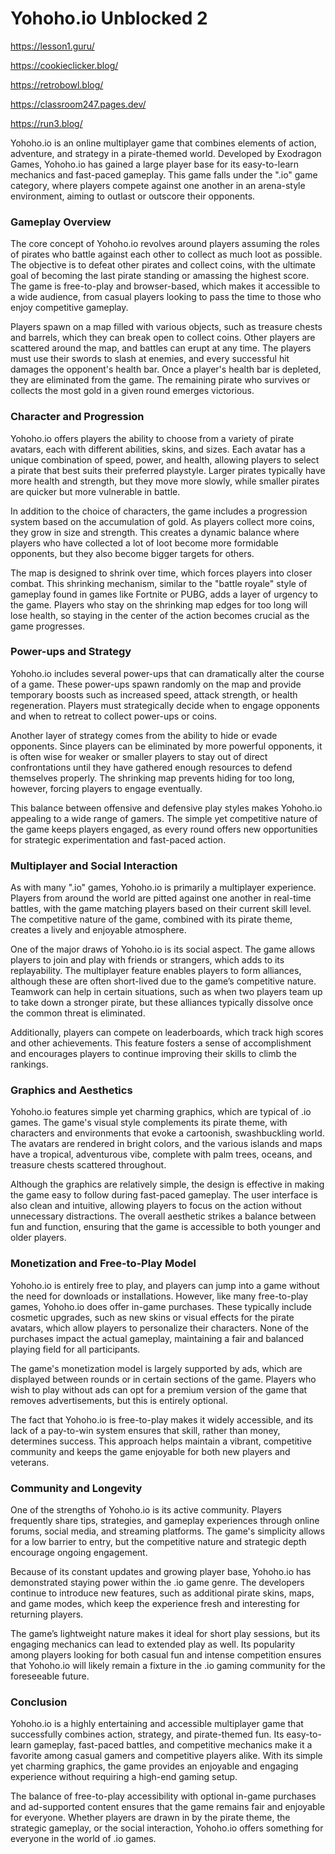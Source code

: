 # Yohoho.io Unblocked 2
https://lesson1.guru/

https://cookieclicker.blog/

https://retrobowl.blog/

https://classroom247.pages.dev/

https://run3.blog/


Yohoho.io is an online multiplayer game that combines elements of action, adventure, and strategy in a pirate-themed world. Developed by Exodragon Games, Yohoho.io has gained a large player base for its easy-to-learn mechanics and fast-paced gameplay. This game falls under the ".io" game category, where players compete against one another in an arena-style environment, aiming to outlast or outscore their opponents.

### Gameplay Overview

The core concept of Yohoho.io revolves around players assuming the roles of pirates who battle against each other to collect as much loot as possible. The objective is to defeat other pirates and collect coins, with the ultimate goal of becoming the last pirate standing or amassing the highest score. The game is free-to-play and browser-based, which makes it accessible to a wide audience, from casual players looking to pass the time to those who enjoy competitive gameplay.

Players spawn on a map filled with various objects, such as treasure chests and barrels, which they can break open to collect coins. Other players are scattered around the map, and battles can erupt at any time. The players must use their swords to slash at enemies, and every successful hit damages the opponent's health bar. Once a player's health bar is depleted, they are eliminated from the game. The remaining pirate who survives or collects the most gold in a given round emerges victorious.

### Character and Progression

Yohoho.io offers players the ability to choose from a variety of pirate avatars, each with different abilities, skins, and sizes. Each avatar has a unique combination of speed, power, and health, allowing players to select a pirate that best suits their preferred playstyle. Larger pirates typically have more health and strength, but they move more slowly, while smaller pirates are quicker but more vulnerable in battle.

In addition to the choice of characters, the game includes a progression system based on the accumulation of gold. As players collect more coins, they grow in size and strength. This creates a dynamic balance where players who have collected a lot of loot become more formidable opponents, but they also become bigger targets for others.

The map is designed to shrink over time, which forces players into closer combat. This shrinking mechanism, similar to the "battle royale" style of gameplay found in games like Fortnite or PUBG, adds a layer of urgency to the game. Players who stay on the shrinking map edges for too long will lose health, so staying in the center of the action becomes crucial as the game progresses.

### Power-ups and Strategy

Yohoho.io includes several power-ups that can dramatically alter the course of a game. These power-ups spawn randomly on the map and provide temporary boosts such as increased speed, attack strength, or health regeneration. Players must strategically decide when to engage opponents and when to retreat to collect power-ups or coins.

Another layer of strategy comes from the ability to hide or evade opponents. Since players can be eliminated by more powerful opponents, it is often wise for weaker or smaller players to stay out of direct confrontations until they have gathered enough resources to defend themselves properly. The shrinking map prevents hiding for too long, however, forcing players to engage eventually.

This balance between offensive and defensive play styles makes Yohoho.io appealing to a wide range of gamers. The simple yet competitive nature of the game keeps players engaged, as every round offers new opportunities for strategic experimentation and fast-paced action.

### Multiplayer and Social Interaction

As with many ".io" games, Yohoho.io is primarily a multiplayer experience. Players from around the world are pitted against one another in real-time battles, with the game matching players based on their current skill level. The competitive nature of the game, combined with its pirate theme, creates a lively and enjoyable atmosphere.

One of the major draws of Yohoho.io is its social aspect. The game allows players to join and play with friends or strangers, which adds to its replayability. The multiplayer feature enables players to form alliances, although these are often short-lived due to the game’s competitive nature. Teamwork can help in certain situations, such as when two players team up to take down a stronger pirate, but these alliances typically dissolve once the common threat is eliminated.

Additionally, players can compete on leaderboards, which track high scores and other achievements. This feature fosters a sense of accomplishment and encourages players to continue improving their skills to climb the rankings.

### Graphics and Aesthetics

Yohoho.io features simple yet charming graphics, which are typical of .io games. The game's visual style complements its pirate theme, with characters and environments that evoke a cartoonish, swashbuckling world. The avatars are rendered in bright colors, and the various islands and maps have a tropical, adventurous vibe, complete with palm trees, oceans, and treasure chests scattered throughout.

Although the graphics are relatively simple, the design is effective in making the game easy to follow during fast-paced gameplay. The user interface is also clean and intuitive, allowing players to focus on the action without unnecessary distractions. The overall aesthetic strikes a balance between fun and function, ensuring that the game is accessible to both younger and older players.

### Monetization and Free-to-Play Model

Yohoho.io is entirely free to play, and players can jump into a game without the need for downloads or installations. However, like many free-to-play games, Yohoho.io does offer in-game purchases. These typically include cosmetic upgrades, such as new skins or visual effects for the pirate avatars, which allow players to personalize their characters. None of the purchases impact the actual gameplay, maintaining a fair and balanced playing field for all participants.

The game's monetization model is largely supported by ads, which are displayed between rounds or in certain sections of the game. Players who wish to play without ads can opt for a premium version of the game that removes advertisements, but this is entirely optional.

The fact that Yohoho.io is free-to-play makes it widely accessible, and its lack of a pay-to-win system ensures that skill, rather than money, determines success. This approach helps maintain a vibrant, competitive community and keeps the game enjoyable for both new players and veterans.

### Community and Longevity

One of the strengths of Yohoho.io is its active community. Players frequently share tips, strategies, and gameplay experiences through online forums, social media, and streaming platforms. The game's simplicity allows for a low barrier to entry, but the competitive nature and strategic depth encourage ongoing engagement.

Because of its constant updates and growing player base, Yohoho.io has demonstrated staying power within the .io game genre. The developers continue to introduce new features, such as additional pirate skins, maps, and game modes, which keep the experience fresh and interesting for returning players.

The game’s lightweight nature makes it ideal for short play sessions, but its engaging mechanics can lead to extended play as well. Its popularity among players looking for both casual fun and intense competition ensures that Yohoho.io will likely remain a fixture in the .io gaming community for the foreseeable future.

### Conclusion

Yohoho.io is a highly entertaining and accessible multiplayer game that successfully combines action, strategy, and pirate-themed fun. Its easy-to-learn gameplay, fast-paced battles, and competitive mechanics make it a favorite among casual gamers and competitive players alike. With its simple yet charming graphics, the game provides an enjoyable and engaging experience without requiring a high-end gaming setup.

The balance of free-to-play accessibility with optional in-game purchases and ad-supported content ensures that the game remains fair and enjoyable for everyone. Whether players are drawn in by the pirate theme, the strategic gameplay, or the social interaction, Yohoho.io offers something for everyone in the world of .io games.
